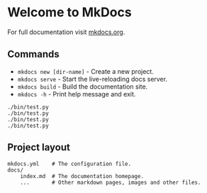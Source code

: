 # Welcome to MkDocs

For full documentation visit [mkdocs.org](https://www.mkdocs.org).

## Commands

* `mkdocs new [dir-name]` - Create a new project.
* `mkdocs serve` - Start the live-reloading docs server.
* `mkdocs build` - Build the documentation site.
* `mkdocs -h` - Print help message and exit.

```
./bin/test.py
./bin/test.py
./bin/test.py
./bin/test.py

```
## Project layout

    mkdocs.yml    # The configuration file.
    docs/
        index.md  # The documentation homepage.
        ...       # Other markdown pages, images and other files.
